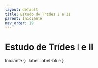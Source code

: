 ```yaml
---
layout: default
title: Estudo de Trídes I e II
parent: Iniciante
nav_order: 19
---
```


# Estudo de Trídes I e II

Iniciante
{: .label .label-blue }
